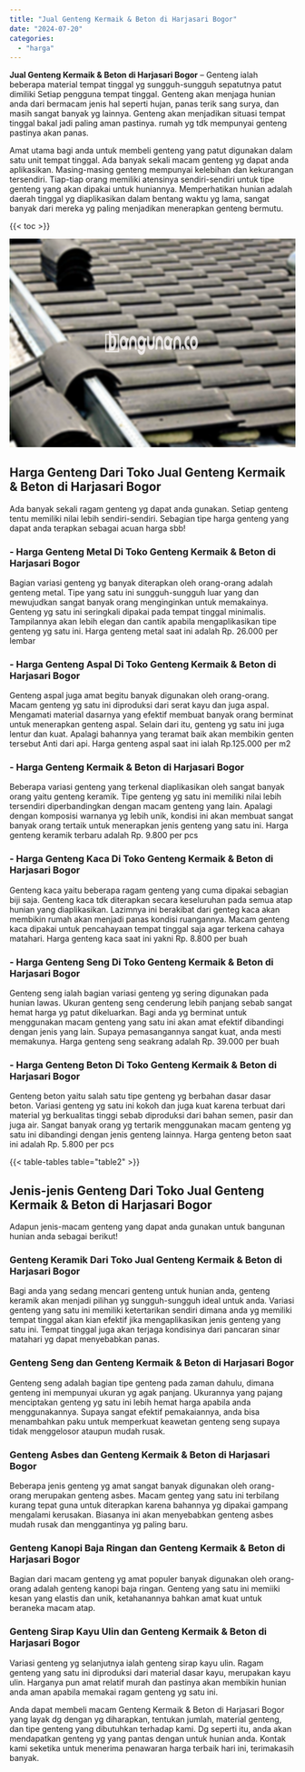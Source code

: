```yaml
---
title: "Jual Genteng Kermaik & Beton di Harjasari Bogor"
date: "2024-07-20"
categories: 
  - "harga"
---
```


**Jual Genteng Kermaik & Beton di Harjasari Bogor** – Genteng ialah beberapa material tempat tinggal yg sungguh-sungguh sepatutnya patut dimiliki Setiap pengguna tempat tinggal. Genteng akan menjaga hunian anda dari bermacam jenis hal seperti hujan, panas terik sang surya, dan masih sangat banyak yg lainnya. Genteng akan menjadikan situasi tempat tinggal bakal jadi paling aman pastinya. rumah yg tdk mempunyai genteng pastinya akan panas.

Amat utama bagi anda untuk membeli genteng yang patut digunakan dalam satu unit tempat tinggal. Ada banyak sekali macam genteng yg dapat anda aplikasikan. Masing-masing genteng mempunyai kelebihan dan kekurangan tersendiri. Tiap-tiap orang memiliki atensinya sendiri-sendiri untuk tipe genteng yang akan dipakai untuk huniannya. Memperhatikan hunian adalah daerah tinggal yg diaplikasikan dalam bentang waktu yg lama, sangat banyak dari mereka yg paling menjadikan menerapkan genteng bermutu.

{{< toc >}}

![Jual Genteng Kermaik & Beton di Harjasari Bogor](/images/genteng-minimalis-murah06.png)

## Harga Genteng Dari Toko Jual Genteng Kermaik & Beton di Harjasari Bogor

Ada banyak sekali ragam genteng yg dapat anda gunakan. Setiap genteng tentu memiliki nilai lebih sendiri-sendiri. Sebagian tipe harga genteng yang dapat anda terapkan sebagai acuan harga sbb!

### \- Harga Genteng Metal Di Toko Genteng Kermaik & Beton di Harjasari Bogor

Bagian variasi genteng yg banyak diterapkan oleh orang-orang adalah genteng metal. Tipe yang satu ini sungguh-sungguh luar yang dan mewujudkan sangat banyak orang menginginkan untuk memakainya. Genteng yg satu ini seringkali dipakai pada tempat tinggal minimalis. Tampilannya akan lebih elegan dan cantik apabila mengaplikasikan tipe genteng yg satu ini. Harga genteng metal saat ini adalah Rp. 26.000 per lembar

### \- Harga Genteng Aspal Di Toko Genteng Kermaik & Beton di Harjasari Bogor

Genteng aspal juga amat begitu banyak digunakan oleh orang-orang. Macam genteng yg satu ini diproduksi dari serat kayu dan juga aspal. Mengamati material dasarnya yang efektif membuat banyak orang berminat untuk menerapkan genteng aspal. Selain dari itu, genteng yg satu ini juga lentur dan kuat. Apalagi bahannya yang teramat baik akan membikin genten tersebut Anti dari api. Harga genteng aspal saat ini ialah Rp.125.000 per m2

### \- Harga Genteng Kermaik & Beton di Harjasari Bogor

Beberapa variasi genteng yang terkenal diaplikasikan oleh sangat banyak orang yaitu genteng keramik. Tipe genteng yg satu ini memiliki nilai lebih tersendiri diperbandingkan dengan macam genteng yang lain. Apalagi dengan komposisi warnanya yg lebih unik, kondisi ini akan membuat sangat banyak orang tertaik untuk menerapkan jenis genteng yang satu ini. Harga genteng keramik terbaru adalah Rp. 9.800 per pcs

### \- Harga Genteng Kaca Di Toko Genteng Kermaik & Beton di Harjasari Bogor

Genteng kaca yaitu beberapa ragam genteng yang cuma dipakai sebagian biji saja. Genteng kaca tdk diterapkan secara keseluruhan pada semua atap hunian yang diaplikasikan. Lazimnya ini berakibat dari genteg kaca akan membikin rumah akan menjadi panas kondisi ruangannya. Macam genteng kaca dipakai untuk pencahayaan tempat tinggal saja agar terkena cahaya matahari. Harga genteng kaca saat ini yakni Rp. 8.800 per buah

### \- Harga Genteng Seng Di Toko Genteng Kermaik & Beton di Harjasari Bogor

Genteng seng ialah bagian variasi genteng yg sering digunakan pada hunian lawas. Ukuran genteng seng cenderung lebih panjang sebab sangat hemat harga yg patut dikeluarkan. Bagi anda yg berminat untuk menggunakan macam genteng yang satu ini akan amat efektif dibandingi dengan jenis yang lain. Supaya pemasangannya sangat kuat, anda mesti memakunya. Harga genteng seng seakrang adalah Rp. 39.000 per buah

### \- Harga Genteng Beton Di Toko Genteng Kermaik & Beton di Harjasari Bogor

Genteng beton yaitu salah satu tipe genteng yg berbahan dasar dasar beton. Variasi genteng yg satu ini kokoh dan juga kuat karena terbuat dari material yg berkualitas tinggi sebab diproduksi dari bahan semen, pasir dan juga air. Sangat banyak orang yg tertarik menggunakan macam genteng yg satu ini dibandingi dengan jenis genteng lainnya. Harga genteng beton saat ini adalah Rp. 5.800 per pcs

{{< table-tables table="table2" >}}

## Jenis-jenis Genteng Dari Toko Jual Genteng Kermaik & Beton di Harjasari Bogor

Adapun jenis-macam genteng yang dapat anda gunakan untuk bangunan hunian anda sebagai berikut!

### Genteng Keramik Dari Toko Jual Genteng Kermaik & Beton di Harjasari Bogor

Bagi anda yang sedang mencari genteng untuk hunian anda, genteng keramik akan menjadi pilihan yg sungguh-sungguh ideal untuk anda. Variasi genteng yang satu ini memiliki ketertarikan sendiri dimana anda yg memiliki tempat tinggal akan kian efektif jika mengaplikasikan jenis genteng yang satu ini. Tempat tinggal juga akan terjaga kondisinya dari pancaran sinar matahari yg dapat menyebabkan panas.

### Genteng Seng dan Genteng Kermaik & Beton di Harjasari Bogor

Genteng seng adalah bagian tipe genteng pada zaman dahulu, dimana genteng ini mempunyai ukuran yg agak panjang. Ukurannya yang pajang menciptakan genteng yg satu ini lebih hemat harga apabila anda menggunakannya. Supaya sangat efektif pemakaiannya, anda bisa menambahkan paku untuk memperkuat keawetan genteng seng supaya tidak menggelosor ataupun mudah rusak.

### Genteng Asbes dan Genteng Kermaik & Beton di Harjasari Bogor

Beberapa jenis genteng yg amat sangat banyak digunakan oleh orang-orang merupakan genteng asbes. Macam genteg yang satu ini terbilang kurang tepat guna untuk diterapkan karena bahannya yg dipakai gampang mengalami kerusakan. Biasanya ini akan menyebabkan genteng asbes mudah rusak dan menggantinya yg paling baru.

### Genteng Kanopi Baja Ringan dan Genteng Kermaik & Beton di Harjasari Bogor

Bagian dari macam genteng yg amat populer banyak digunakan oleh orang-orang adalah genteng kanopi baja ringan. Genteng yang satu ini memiiki kesan yang elastis dan unik, ketahanannya bahkan amat kuat untuk beraneka macam atap.

### Genteng Sirap Kayu Ulin dan Genteng Kermaik & Beton di Harjasari Bogor

Variasi genteng yg selanjutnya ialah genteng sirap kayu ulin. Ragam genteng yang satu ini diproduksi dari material dasar kayu, merupakan kayu ulin. Harganya pun amat relatif murah dan pastinya akan membikin hunian anda aman apabila memakai ragam genteng yg satu ini.

Anda dapat membeli macam Genteng Kermaik & Beton di Harjasari Bogor yang layak dg dengan yg diharapkan, tentukan jumlah, material genteng, dan tipe genteng yang dibutuhkan terhadap kami. Dg seperti itu, anda akan mendapatkan genteng yg yang pantas dengan untuk hunian anda. Kontak kami seketika untuk menerima penawaran harga terbaik hari ini, terimakasih banyak.
